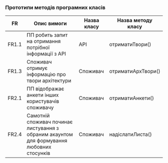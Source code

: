 ### Прототипи методів програмних класів

| FR    | Опис вимоги                                                                               | Назва класу | Назва методу класу |
|-------|-------------------------------------------------------------------------------------------|-------------|--------------------|
| FR1.1 | ПП робить запит на отримання потрібної інформації з API                                   | API         | отриматиТвори()    |
| FR1.3 | Споживач отримує інформацію про твори архітектури                                         | Споживач    | отриматиАрхТвори() |
| FR2.1 | ПП відображає анкети інших користувачів споживачу                                         | Споживач    | отриматиАнкети()   |
| FR2.4 | Самотній споживач починає листування з обраним акаунтом для формування любовних стосунків | Споживач    | надіслатиЛиста()   |